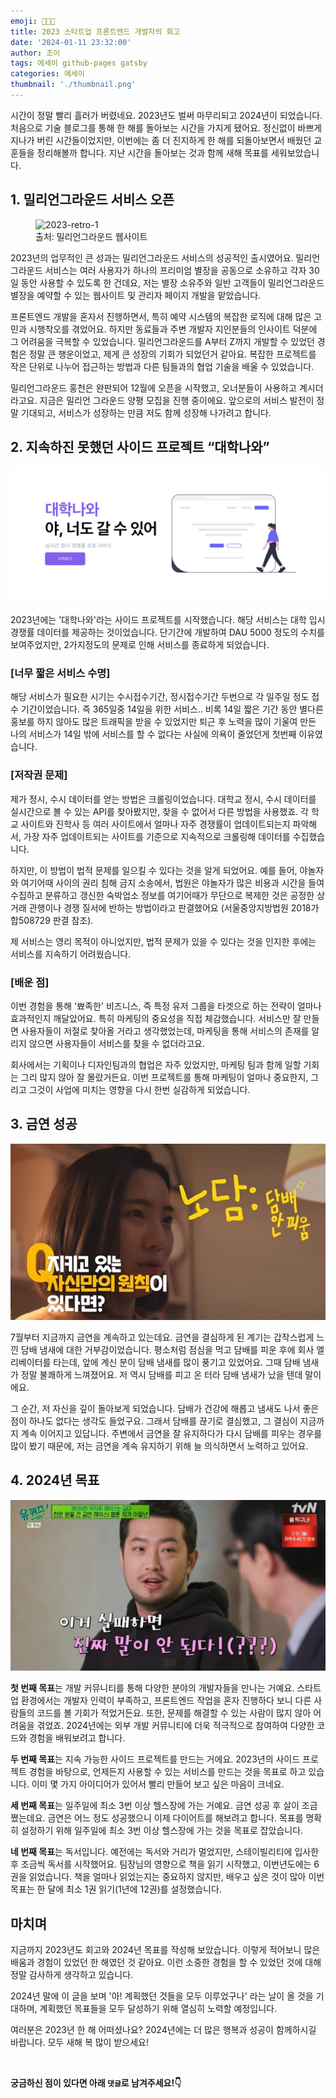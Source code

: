 ```yaml
---
emoji: 🧑🏻‍💻
title: 2023 스타트업 프론트엔드 개발자의 회고
date: '2024-01-11 23:32:00'
author: 조이
tags: 에세이 github-pages gatsby
categories: 에세이
thumbnail: './thumbnail.png'
---
```


시간이 정말 빨리 흘러가 버렸네요. 2023년도 벌써 마무리되고 2024년이 되었습니다. 처음으로 기술 블로그를 통해 한 해를 돌아보는 시간을 가지게 됐어요. 정신없이 바쁘게 지나가 버린 시간들이었지만, 이번에는 좀 더 진지하게 한 해를 되돌아보면서 배웠던 교훈들을 정리해볼까 합니다. 지난 시간을 돌아보는 것과 함께 새해 목표를 세워보았습니다.

## 1. 밀리언그라운드 서비스 오픈

<figure>
      <img alt="2023-retro-1" src="./2023-retro-1.png" >
      <figcaption>출처: 밀리언그라운드 웹사이트</figcaption>
</figure>

2023년의 업무적인 큰 성과는 밀리언그라운드 서비스의 성공적인 출시였어요. 밀리언그라운드 서비스는 여러 사용자가 하나의 프리미엄 별장을 공동으로 소유하고 각자 30일 동안 사용할 수 있도록 한 건데요, 저는 별장 소유주와 일반 고객들이 밀리언그라운드 별장을 예약할 수 있는 웹사이트 및 관리자 페이지 개발을 맡았습니다.

프론트엔드 개발을 혼자서 진행하면서, 특히 예약 시스템의 복잡한 로직에 대해 많은 고민과 시행착오를 겪었어요. 하지만 동료들과 주변 개발자 지인분들의 인사이트 덕분에 그 어려움을 극복할 수 있었습니다. 밀리언그라운드를 A부터 Z까지 개발할 수 있었던 경험은 정말 큰 행운이었고, 제게 큰 성장의 기회가 되었던거 같아요. 복잡한 프로젝트를 작은 단위로 나누어 접근하는 방법과 다른 팀들과의 협업 기술을 배울 수 있었습니다.

밀리언그라운드 홍천은 완판되어 12월에 오픈을 시작했고, 오너분들이 사용하고 계시더라고요. 지금은 밀리언 그라운드 양평 모집을 진행 중이에요. 앞으로의 서비스 발전이 정말 기대되고, 서비스가 성장하는 만큼 저도 함께 성장해 나가려고 합니다.

## 2. 지속하진 못했던 사이드 프로젝트 “대학나와”

<img alt="2023-retro-2" src="./2023-retro-2.png" >

2023년에는 '대학나와'라는 사이드 프로젝트를 시작했습니다. 해당 서비스는 대학 입시 경쟁률 데이터를 제공하는 것이었습니다. 단기간에 개발하여 DAU 5000 정도의 수치를 보여주었지만, 2가지정도의 문제로 인해 서비스를 종료하게 되었습니다.

### [너무 짧은 서비스 수명]

해당 서비스가 필요한 시기는 수시접수기간, 정시접수기간 두번으로 각 일주일 정도 접수 기간이었습니다. 즉 365일중 14일을 위한 서비스.. 비록 14일 짧은 기간 동안 별다른 홍보를 하지 않아도 많은 트래픽을 받을 수 있었지만 퇴근 후 노력을 많이 기울여 만든 나의 서비스가 14일 밖에 서비스를 할 수 없다는 사실에 의욕이 줄었던게 첫번째 이유였습니다.

### [저작권 문제]

제가 정시, 수시 데이터를 얻는 방법은 크롤링이었습니다. 대학교 정시, 수시 데이터를 실시간으로 볼 수 있는 API를 찾아봤지만, 찾을 수 없어서 다른 방법을 사용했죠. 각 학교 사이트와 진학사 등 여러 사이트에서 얼마나 자주 경쟁률이 업데이트되는지 파악해서, 가장 자주 업데이트되는 사이트를 기준으로 지속적으로 크롤링해 데이터를 수집했습니다.

하지만, 이 방법이 법적 문제를 일으킬 수 있다는 것을 알게 되었어요. 예를 들어, 야놀자와 여기어때 사이의 권리 침해 금지 소송에서, 법원은 야놀자가 많은 비용과 시간을 들여 수집하고 분류하고 갱신한 숙박업소 정보를 여기어때가 무단으로 복제한 것은 공정한 상거래 관행이나 경쟁 질서에 반하는 방법이라고 판결했어요 (서울중앙지방법원 2018가합508729 판결 참조).

제 서비스는 영리 목적이 아니었지만, 법적 문제가 있을 수 있다는 것을 인지한 후에는 서비스를 지속하기 어려웠습니다.

### [배운 점]

이번 경험을 통해 '뾰족한' 비즈니스, 즉 특정 유저 그룹을 타겟으로 하는 전략이 얼마나 효과적인지 깨달았어요. 특히 마케팅의 중요성을 직접 체감했습니다. 서비스만 잘 만들면 사용자들이 저절로 찾아올 거라고 생각했었는데, 마케팅을 통해 서비스의 존재를 알리지 않으면 사용자들이 서비스를 찾을 수 없더라고요.

회사에서는 기획이나 디자인팀과의 협업은 자주 있었지만, 마케팅 팀과 함께 일할 기회는 그리 많지 않아 잘 몰랐거든요. 이번 프로젝트를 통해 마케팅이 얼마나 중요한지, 그리고 그것이 사업에 미치는 영향을 다시 한번 실감하게 되었습니다.

## 3. 금연 성공

<img alt="2023-retro-3" src="./2023-retro-3.jpeg" >

7월부터 지금까지 금연을 계속하고 있는데요. 금연을 결심하게 된 계기는 갑작스럽게 느낀 담배 냄새에 대한 거부감이었습니다. 평소처럼 점심을 먹고 담배를 피운 후에 회사 엘리베이터를 타는데, 앞에 계신 분이 담배 냄새를 많이 풍기고 있었어요. 그때 담배 냄새가 정말 불쾌하게 느껴졌어요. 저 역시 담배를 피고 온 터라 담배 냄새가 났을 텐데 말이에요.

그 순간, 저 자신을 깊이 돌아보게 되었습니다. 담배가 건강에 해롭고 냄새도 나서 좋은 점이 하나도 없다는 생각도 들었구요. 그래서 담배를 끊기로 결심했고, 그 결심이 지금까지 계속 이어지고 있답니다. 주변에서 금연을 잘 유지하다가 다시 담배를 피우는 경우를 많이 봤기 때문에, 저는 금연을 계속 유지하기 위해 늘 의식하면서 노력하고 있어요.

## 4. 2024년 목표

<img alt="2023-retro-4" src="./2023-retro-4.png" >

<strong>첫 번째 목표</strong>는 개발 커뮤니티를 통해 다양한 분야의 개발자들을 만나는 거예요. 스타트업 환경에서는 개발자 인력이 부족하고, 프론트엔드 작업을 혼자 진행하다 보니 다른 사람들의 코드를 볼 기회가 적었거든요. 또한, 문제를 해결할 수 있는 사람이 많지 않아 어려움을 겪었죠. 2024년에는 외부 개발 커뮤니티에 더욱 적극적으로 참여하여 다양한 코드와 경험을 배워보려고 합니다.

<strong>두 번째 목표</strong>는 지속 가능한 사이드 프로젝트를 만드는 거에요. 2023년의 사이드 프로젝트 경험을 바탕으로, 언제든지 사용할 수 있는 서비스를 만드는 것을 목표로 하고 있습니다. 이미 몇 가지 아이디어가 있어서 빨리 만들어 보고 싶은 마음이 크네요.

<strong>세 번째 목표</strong>는 일주일에 최소 3번 이상 헬스장에 가는 거예요. 금연 성공 후 살이 조금 쪘는데요. 금연은 어느 정도 성공했으니 이제 다이어트를 해보려고 합니다. 목표를 명확히 설정하기 위해 일주일에 최소 3번 이상 헬스장에 가는 것을 목표로 잡았습니다.

<strong>네 번째 목표</strong>는 독서입니다. 예전에는 독서와 거리가 멀었지만, 스테이빌리티에 입사한 후 조금씩 독서를 시작했어요. 팀장님의 영향으로 책을 읽기 시작했고, 이번년도에는 6권을 읽었습니다. 책을 얼마나 읽었는지는 중요하지 않지만, 배우고 싶은 것이 많아 이번 목표는 한 달에 최소 1권 읽기(1년에 12권)를 설정했습니다.

## 마치며

지금까지 2023년도 회고와 2024년 목표를 작성해 보았습니다. 이렇게 적어보니 많은 배움과 경험이 있었던 한 해였던 것 같아요. 이런 소중한 경험을 할 수 있었던 것에 대해 정말 감사하게 생각하고 있습니다.

2024년 말에 이 글을 보며 '아! 계획했던 것들을 모두 이루었구나' 라는 날이 올 것을 기대하며, 계획했던 목표들을 모두 달성하기 위해 열심히 노력할 예정입니다.

여러분은 2023년 한 해 어떠셨나요? 2024년에는 더 많은 행복과 성공이 함께하시길 바랍니다. 모두 새해 복 많이 받으세요!

<br/>

**궁금하신 점이 있다면 아래 `댓글`로 남겨주세요!👇**

```toc

```

